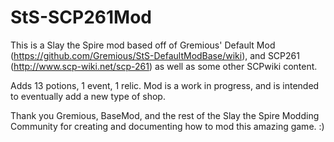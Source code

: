 # StS-SCP261Mod

This is a Slay the Spire mod based off of Gremious' Default Mod (https://github.com/Gremious/StS-DefaultModBase/wiki), and SCP261 (http://www.scp-wiki.net/scp-261) as well as some other SCPwiki content.

Adds 13 potions, 1 event, 1 relic. Mod is a work in progress, and is intended to eventually add a new type of shop.

Thank you Gremious, BaseMod, and the rest of the Slay the Spire Modding Community for creating and documenting how to mod this amazing game. :)
